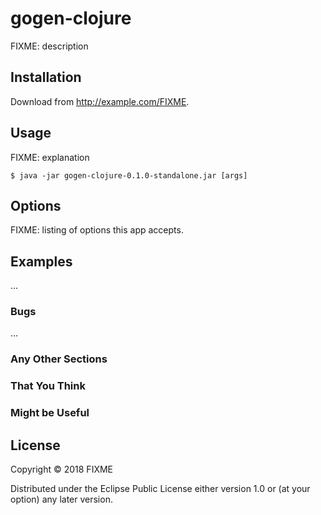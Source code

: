 # gogen-clojure

FIXME: description

## Installation

Download from http://example.com/FIXME.

## Usage

FIXME: explanation

    $ java -jar gogen-clojure-0.1.0-standalone.jar [args]

## Options

FIXME: listing of options this app accepts.

## Examples

...

### Bugs

...

### Any Other Sections
### That You Think
### Might be Useful

## License

Copyright © 2018 FIXME

Distributed under the Eclipse Public License either version 1.0 or (at
your option) any later version.
